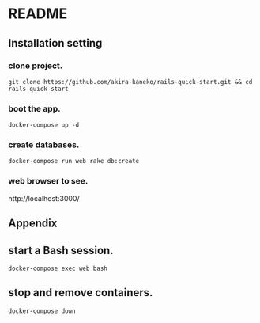 # README

## Installation setting

### clone project.
`git clone https://github.com/akira-kaneko/rails-quick-start.git && cd rails-quick-start`

### boot the app.
`docker-compose up -d`

### create databases.
`docker-compose run web rake db:create`

### web browser to see.
http://localhost:3000/

## Appendix

## start a Bash session.
`docker-compose exec web bash`

## stop and remove containers.
`docker-compose down`
